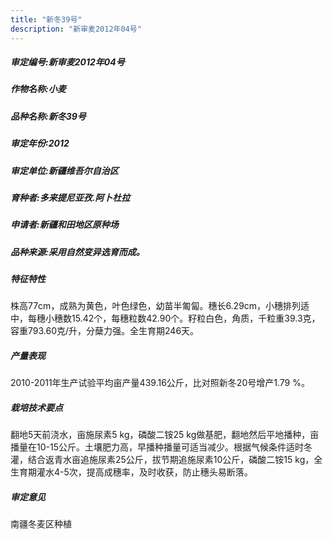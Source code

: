 ```yaml
---
title: "新冬39号"
description: "新审麦2012年04号"
---
```

##### 审定编号:新审麦2012年04号

##### 作物名称:小麦

##### 品种名称:新冬39号

##### 审定年份:2012

##### 审定单位:新疆维吾尔自治区

##### 育种者:多来提尼亚孜.阿卜杜拉

##### 申请者:新疆和田地区原种场

##### 品种来源:采用自然变异选育而成。

##### 特征特性
株高77cm，成熟为黄色，叶色绿色，幼苗半匍匐。穗长6.29cm，小穗排列适中，每穗小穗数15.42个，每穗粒数42.90个。籽粒白色，角质，千粒重39.3克，容重793.60克/升，分蘖力强。全生育期246天。

##### 产量表现
2010-2011年生产试验平均亩产量439.16公斤，比对照新冬20号增产1.79 %。

##### 栽培技术要点
翻地5天前浇水，亩施尿素5 kg，磷酸二铵25 kg做基肥，翻地然后平地播种，亩播量在10-15公斤。土壤肥力高，早播种播量可适当减少。根据气候条件适时冬灌，结合返青水亩追施尿素25公斤，拔节期追施尿素10公斤，磷酸二铵15 kg，全生育期灌水4-5次，提高成穗率，及时收获，防止穗头易断落。

##### 审定意见
南疆冬麦区种植
